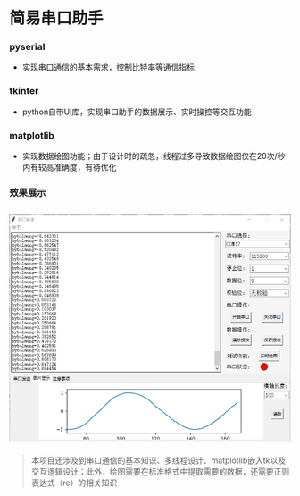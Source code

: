 # 简易串口助手
### pyserial
* 实现串口通信的基本需求，控制比特率等通信指标
### tkinter
* python自带UI库，实现串口助手的数据展示、实时操控等交互功能
### matplotlib
* 实现数据绘图功能；由于设计时的疏忽，线程过多导致数据绘图仅在20次/秒内有较高准确度，有待优化
### 效果展示
![效果展示](show.png)
-----------------------
> 本项目还涉及到串口通信的基本知识、多线程设计、matplotlib嵌入tk以及交互逻辑设计；此外，绘图需要在标准格式中提取需要的数据，还需要正则表达式（re）的相关知识
